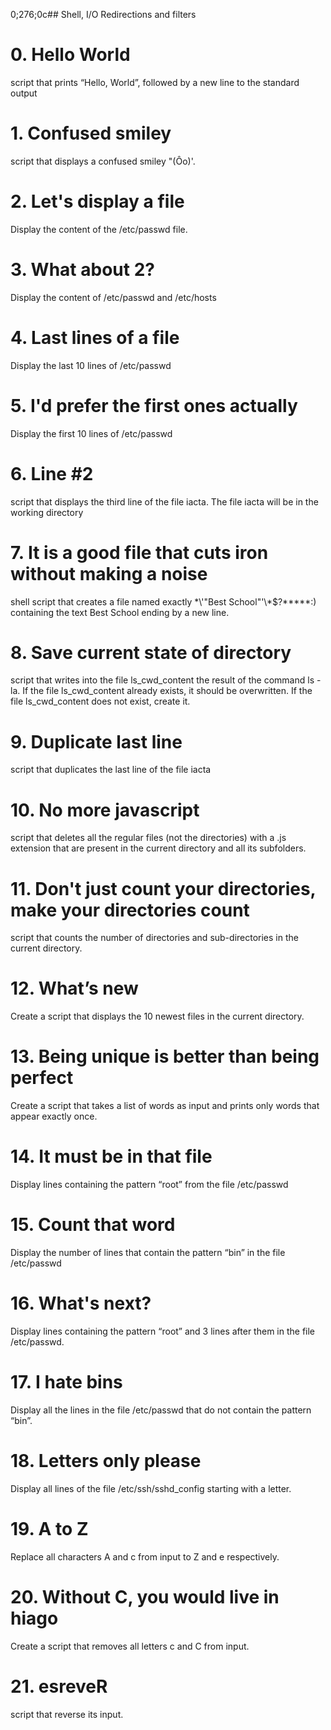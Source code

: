 
0;276;0c## Shell, I/O Redirections and filters
# 0. Hello World
script that prints “Hello, World”, followed by a new line to the standard output

# 1. Confused smiley
script that displays a confused smiley "(Ôo)'.

# 2. Let's display a file
Display the content of the /etc/passwd file.

# 3. What about 2?
Display the content of /etc/passwd and /etc/hosts

# 4. Last lines of a file
Display the last 10 lines of /etc/passwd

# 5. I'd prefer the first ones actually
Display the first 10 lines of /etc/passwd

# 6. Line #2
script that displays the third line of the file iacta. The file iacta will be in the working directory

# 7. It is a good file that cuts iron without making a noise
shell script that creates a file named exactly \*\\'"Best School"\'\\*$\?\*\*\*\*\*:) containing the text Best School ending by a new line.

# 8. Save current state of directory
script that writes into the file ls_cwd_content the result of the command ls -la. If the file ls_cwd_content already exists, it should be overwritten. If the file ls_cwd_content does not exist, create it.

# 9. Duplicate last line
script that duplicates the last line of the file iacta

# 10. No more javascript
script that deletes all the regular files (not the directories) with a .js extension that are present in the current directory and all its subfolders.

# 11. Don't just count your directories, make your directories count
script that counts the number of directories and sub-directories in the current directory.

# 12. What’s new
Create a script that displays the 10 newest files in the current directory.

# 13. Being unique is better than being perfect
Create a script that takes a list of words as input and prints only words that appear exactly once.

# 14. It must be in that file
Display lines containing the pattern “root” from the file /etc/passwd

# 15. Count that word
Display the number of lines that contain the pattern “bin” in the file /etc/passwd

# 16. What's next?
Display lines containing the pattern “root” and 3 lines after them in the file /etc/passwd.

# 17. I hate bins
Display all the lines in the file /etc/passwd that do not contain the pattern “bin”.

# 18. Letters only please
Display all lines of the file /etc/ssh/sshd_config starting with a letter.


# 19. A to Z
Replace all characters A and c from input to Z and e respectively.


# 20. Without C, you would live in hiago
Create a script that removes all letters c and C from input.

# 21. esreveR
script that reverse its input.
